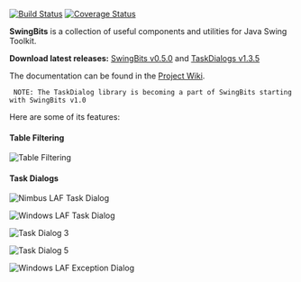 [![Build Status](https://travis-ci.org/eugener/oxbow.png?branch=master)](https://travis-ci.org/eugener/oxbow)
[![Coverage Status](https://coveralls.io/repos/eugener/oxbow/badge.png)](https://coveralls.io/r/eugener/oxbow)

**SwingBits** is a collection of useful components and utilities for Java Swing Toolkit. 
  
**Download latest releases:**
  [SwingBits v0.5.0](http://oxbow.googlecode.com/files/swing-bits-0.5.0.zip) and
  [TaskDialogs v1.3.5](http://oxbow.googlecode.com/files/task-dialog-1.3.5.zip)

The documentation can be found in the [Project Wiki](https://github.com/eugener/oxbow/wiki/_pages).   

```
 NOTE: The TaskDialog library is becoming a part of SwingBits starting with SwingBits v1.0 
```

Here are some of its features:
   
#### Table Filtering

![Table Filtering](https://github.com/eugener/oxbow/wiki/images/TableFiltering-seach-actions.png)

#### Task Dialogs    

![Nimbus LAF Task Dialog](https://github.com/eugener/oxbow/wiki/images/TaskDialog-error-metal.png)

![Windows LAF Task Dialog](https://github.com/eugener/oxbow/wiki/images/TaskDialog-error-win.png)

![Task Dialog 3](https://github.com/eugener/oxbow/wiki/images/TaskDialog-error-mac.png)

![Task Dialog 5](https://github.com/eugener/oxbow/wiki/images/TaskDialog-commandLinks-win.png)

![Windows LAF Exception Dialog](https://github.com/eugener/oxbow/wiki/images/TaskDialog-exception-win.jpg)
